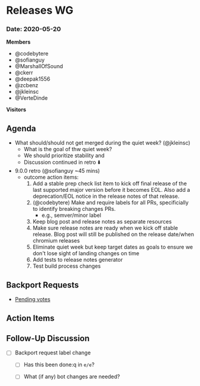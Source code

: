 # Releases WG

### Date: 2020-05-20

**Members**
* @codebytere
* @sofianguy
* @MarshallOfSound
* @ckerr
* @deepak1556
* @zcbenz
* @jkleinsc
* @VerteDinde

**Visitors**

## Agenda

* What should/should not get merged during the quiet week? (@jkleinsc)
    * What is the goal of thw quiet week?
    * We should prioritize stability and 
    * Discussion continued in retro ⬇️
* 9.0.0 retro (@sofianguy ~45 mins)
    * outcome action items:
        1. Add a stable prep check list item to kick off final release of the last supported major version before it becomes EOL. Also add a deprecation/EOL notice in the release notes of that release.
        2. (@codebytere) Make and require labels for all PRs, specificially to identify breaking changes PRs. 
            * e.g., semver/minor label
        4. Keep blog post and release notes as separate resources
        5. Make sure release notes are ready when we kick off stable release. Blog post will still be published on the release date/when chromium releases
        6. Eliminate quiet week but keep target dates as goals to ensure we don't lose sight of landing changes on time
        7. Add tests to release notes generator
        8. Test build process changes

## Backport Requests

* [Pending votes](https://github.com/electron/electron/pulls?q=is%3Apr+is%3Aopen+label%3A%22pending-vote+🗳%22)


## Action Items

## Follow-Up Discussion

- [ ] Backport request label change
    - [ ] Has this been done:q in `e/e`?
    - [ ] What (if any) bot changes are needed?

